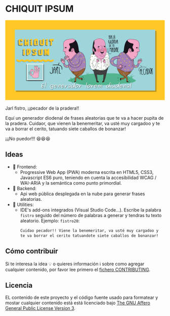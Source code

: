 # CHIQUIT IPSUM

![CHIQUIT IPSUM](assets/screenshot-with-logo.png)

Jarl fistro, ¡¡pecador de la pradera!!

Equí un generador diodenal de frases aleatorias que te va a hacer pupita de la pradera. Cuidaor, que vienen la benemeritar, va usté muy cargadoo y te va a borrar el cerito, tatuando siete caballos de bonanzar!

¡¡¡No puedor!!! 😆😆😆


## Ideas

- 🚧 Frontend:
  - Progressive Web App (PWA) moderna escrita en HTML5, CSS3, Javascript ES6 puro, teniendo en cuenta la accesibilidad WCAG / WAI-ARIA y la semántica como punto primordial.
- 🚧 Backend:
  - Api web pública desplegada en la nube para generar frases aleatorias.
- 🚧 Utilities:
  - IDE's add-ons integrados (Visual Studio Code...). Escribe la palabra `fistro` seguido del número de palabras a generar y tendras tu texto aleatorio. Ejemplo: `fistro20`:
    ```
    Cuidao pecador!! Viene la benemeritar, va usté muy cargadoo y te va borrar el cerito tatuandote siete caballos de bonanzar!
    ```


## Cómo contribuir

Si te interesa la idea 💡 o quieres información ℹ️ sobre como agregar cualquier contenido, por favor lee primero el [fichero CONTRIBUTING](CONTRIBUTING.md).


## Licencia

EL contenido de este proyecto y el código fuente usado para formatear y mostar cualquier contenido está está licenciado bajo [The GNU Affero General Public License Version 3](LICENSE).
